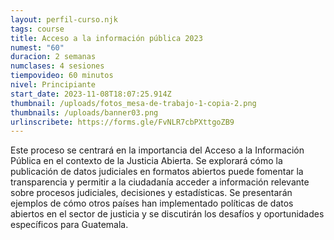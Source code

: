 ```yaml
---
layout: perfil-curso.njk
tags: course
title: Acceso a la información pública 2023
numest: "60"
duracion: 2 semanas
numclases: 4 sesiones
tiempovideo: 60 minutos
nivel: Principiante
start_date: 2023-11-08T18:07:25.914Z
thumbnail: /uploads/fotos_mesa-de-trabajo-1-copia-2.png
thumbnails: /uploads/banner03.png
urlinscribete: https://forms.gle/FvNLR7cbPXttgoZB9
---
```

Este proceso se centrará en la importancia del Acceso a la Información Pública en el contexto de la Justicia Abierta. Se explorará cómo la publicación de datos judiciales en formatos abiertos puede fomentar la transparencia y permitir a la ciudadanía acceder a información relevante sobre procesos judiciales, decisiones y estadísticas. Se presentarán ejemplos de cómo otros países han implementado políticas de datos abiertos en el sector de justicia y se discutirán los desafíos y oportunidades específicos para Guatemala.